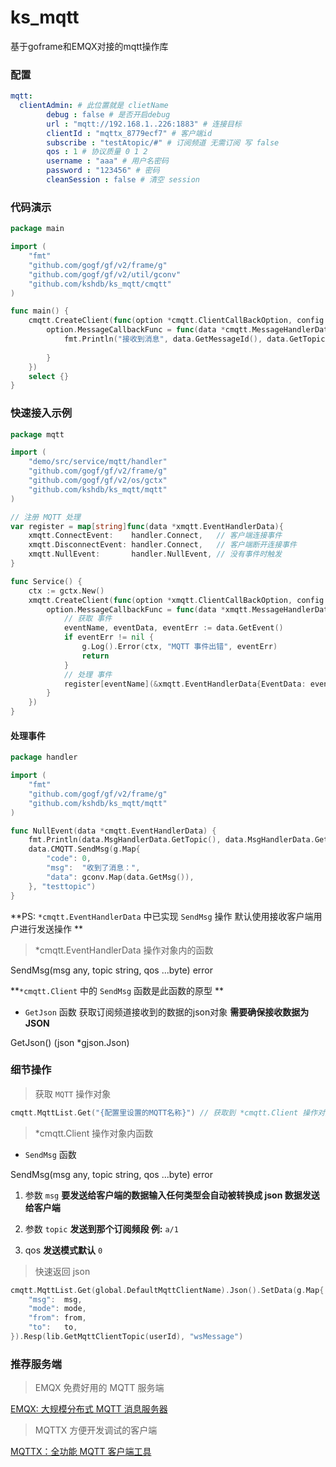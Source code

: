 # ks_mqtt

基于goframe和EMQX对接的mqtt操作库

### 配置

```config.yaml
mqtt:
  clientAdmin: # 此位置就是 clietName
        debug : false # 是否开启debug
        url : "mqtt://192.168.1..226:1883" # 连接目标
        clientId : "mqttx_8779ecf7" # 客户端id
        subscribe : "testAtopic/#" # 订阅频道 无需订阅 写 false
        qos : 1 # 协议质量 0 1 2
        username : "aaa" # 用户名密码
        password : "123456" # 密码
        cleanSession : false # 清空 session
```
### 代码演示
```go
package main

import (
	"fmt"
	"github.com/gogf/gf/v2/frame/g"
	"github.com/gogf/gf/v2/util/gconv"
	"github.com/kshdb/ks_mqtt/cmqtt"
)

func main() {
	cmqtt.CreateClient(func(option *cmqtt.ClientCallBackOption, config *cmqtt.Config) {
		option.MessageCallbackFunc = func(data *cmqtt.MessageHandlerData) {
			fmt.Println("接收到消息", data.GetMessageId(), data.GetTopic(), data.GetMsg())
			
		}
	})
	select {}
}

```

### 快速接入示例

```go
package mqtt

import (
    "demo/src/service/mqtt/handler"
    "github.com/gogf/gf/v2/frame/g"
    "github.com/gogf/gf/v2/os/gctx"
    "github.com/kshdb/ks_mqtt/mqtt"
)

// 注册 MQTT 处理
var register = map[string]func(data *xmqtt.EventHandlerData){
    xmqtt.ConnectEvent:    handler.Connect,   // 客户端连接事件
    xmqtt.DisconnectEvent: handler.Connect,   // 客户端断开连接事件
    xmqtt.NullEvent:       handler.NullEvent, // 没有事件时触发
}

func Service() {
    ctx := gctx.New()
    xmqtt.CreateClient(func(option *xmqtt.ClientCallBackOption, config *xmqtt.Config) {
        option.MessageCallbackFunc = func(data *xmqtt.MessageHandlerData) {
            // 获取 事件
            eventName, eventData, eventErr := data.GetEvent()
            if eventErr != nil {
                g.Log().Error(ctx, "MQTT 事件出错", eventErr)
                return
            }
            // 处理 事件
            register[eventName](&xmqtt.EventHandlerData{EventData: eventData, MsgHandlerData: data})
        }
    })
}

```

#### 处理事件

```go
package handler

import (
    "fmt"
    "github.com/gogf/gf/v2/frame/g"
    "github.com/kshdb/ks_mqtt/mqtt"
)

func NullEvent(data *cmqtt.EventHandlerData) {
    fmt.Println(data.MsgHandlerData.GetTopic(), data.MsgHandlerData.GetMsg())
	data.CMQTT.SendMsg(g.Map{
		"code": 0,
		"msg":  "收到了消息：",
		"data": gconv.Map(data.GetMsg()),
	}, "testtopic")
}
```

**PS: ``*cmqtt.EventHandlerData`` 中已实现 ``SendMsg``  操作 默认使用接收客户端用户进行发送操作 **

> *cmqtt.EventHandlerData 操作对象内的函数

SendMsg(msg any, topic string, qos ...byte) error 

**``*cmqtt.Client`` 中的 ``SendMsg`` 函数是此函数的原型 **

- ``GetJson`` 函数 获取订阅频道接收到的数据的json对象 **需要确保接收数据为 JSON**

GetJson() (json *gjson.Json)

### 细节操作

> 获取 ``MQTT`` 操作对象

```go
cmqtt.MqttList.Get("{配置里设置的MQTT名称}") // 获取到 *cmqtt.Client 操作对象
```

> *cmqtt.Client 操作对象内函数

- ``SendMsg`` 函数

SendMsg(msg any, topic string, qos ...byte) error

1. 参数 ``msg`` **要发送给客户端的数据输入任何类型会自动被转换成 json 数据发送给客户端**
2. 参数 ``topic`` **发送到那个订阅频段 例:** ``a/1``

3. qos **发送模式默认** ``0``

> 快速返回 json

```go
cmqtt.MqttList.Get(global.DefaultMqttClientName).Json().SetData(g.Map{
	"msg":  msg,
	"mode": mode,
	"from": from,
	"to":   to,
}).Resp(lib.GetMqttClientTopic(userId), "wsMessage")
```

### 推荐服务端

> EMQX 免费好用的 MQTT 服务端

[EMQX: 大规模分布式 MQTT 消息服务器](https://www.emqx.io/zh)

> MQTTX 方便开发调试的客户端

[MQTTX：全功能 MQTT 客户端工具](https://mqttx.app/zh)

